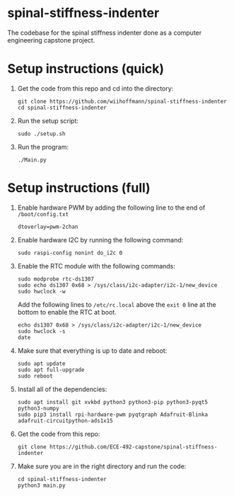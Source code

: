 # spinal-stiffness-indenter
The codebase for the spinal stiffness indenter done as a computer engineering capstone project.

# Setup instructions (quick)
1. Get the code from this repo and cd into the directory:
   ```
   git clone https://github.com/wiihoffmann/spinal-stiffness-indenter
   cd spinal-stiffness-indenter
   ```
2. Run the setup script:
   ```
   sudo ./setup.sh
   ```
3. Run the program:
   ```
   ./Main.py
   ```

# Setup instructions (full)
1. Enable hardware PWM by adding the following line to the end of ```/boot/config.txt```
   ```
   dtoverlay=pwm-2chan
   ```
2. Enable hardware I2C by running the following command:
   ```
   sudo raspi-config nonint do_i2c 0
   ```
4. Enable the RTC module with the following commands:
   ```
   sudo modprobe rtc-ds1307
   sudo echo ds1307 0x68 > /sys/class/i2c-adapter/i2c-1/new_device
   sudo hwclock -w
   ```
   Add the following lines to ```/etc/rc.local``` above the ```exit 0``` line at the bottom to enable the RTC at boot.
   ```
   echo ds1307 0x68 > /sys/class/i2c-adapter/i2c-1/new_device
   sudo hwclock -s
   date
   ```
3. Make sure that everything is up to date and reboot:
   ```
   sudo apt update
   sudo apt full-upgrade
   sudo reboot
   ```
4. Install all of the dependencies:
   ```
   sudo apt install git xvkbd python3 python3-pip python3-pyqt5 python3-numpy
   sudo pip3 install rpi-hardware-pwm pyqtgraph Adafruit-Blinka adafruit-circuitpython-ads1x15
   ```
5. Get the code from this repo:
   ```
   git clone https://github.com/ECE-492-capstone/spinal-stiffness-indenter
   ```
6. Make sure you are in the right directory and run the code:
   ```
   cd spinal-stiffness-indenter
   python3 main.py
   ```
